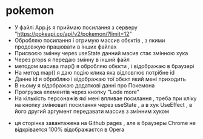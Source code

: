 # pokemon
- У файлі App.js я приймаю посилання з серверу "https://pokeapi.co/api/v2/pokemon/?limit=12"
- Обробляю посилання і отримую массив обєктів , з якими продовжую працювати в інших файлах
- Присвоєю змінну через useState данний масив стає змінною хука 
- Через props я передаю змінну в інший файл 
- методом масива map() я обробляю обєкти , і відображаю в браузері
- На метод map() я даю подію клика яка відловлює потрібне id
- Данне id я обробляю і відображаю тої обєкт який мені приходить 
- В ньому я відображаю додаткові данні про Покемона 
- Прогрузка елементів через кнопку "Lode more" 
- На кількість персонажів які мені впливае посилання , треба при 
  кліку на кнопку змінюваті посилання через useState , а в хук 
  UseEffect , в його другий аргумент передавати массив з змінним хуком 
  
* ця сторінка завантажена на Github pages , але в браузеры Chrome не відкрівается 100% відображаєтся в Opera
